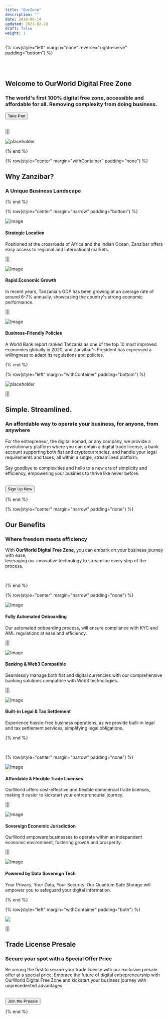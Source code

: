 ```yaml
---
title: "OurZone"
description: ""
date: 2018-09-14
updated: 2021-02-20
draft: false
weight: 1
---
```


<!-- section 1 (header) -->

{% row(style="left" margin="none" reverse="rightreserve" padding="bottom") %}

<div class="px-4 md:px-16 lg:px-28">

<br>
<br>

## **Welcome to** OurWorld Digital Free Zone 

### The world's first 100% digital free zone, accessible and affordable for all. Removing complexity from doing business.

<button onclick="ml_account('webforms', '5959683', 'u7m4u4', 'show')">
  Take Part
</button>

</div>

<br>

|||

![placeholder](./img/home_sam.png#mx-auto)

{% end %}

<!-- section 2 (header) -->

<div class="container mx-auto"> 

{% row(style="center" margin="withContainer" padding="none") %}

## **Why** Zanzibar?

### A Unique Business Landscape

{% end %}

{% row(style="center" margin="narrow" padding="bottom") %}

<div class="mx-4 my-4">

![Image](./img/strategic.jpeg#md#mx-auto)

#### Strategic Location
Positioned at the crossroads of Africa and the Indian Ocean, Zanzibar offers easy access to regional and international markets.

</div>

|||

<div class="mx-4 my-4">

![Image](./img/growth.jpeg#md#mx-auto)

#### Rapid Economic Growth
In recent years, Tanzania's GDP has been growing at an average rate of around 6-7% annually, showcasing the country's strong economic performance.
</div>

|||

<div class="mx-4 my-4">

![Image](./img/president.jpeg#md#mx-auto)

#### Business-Friendly Policies
A World Bank report ranked Tanzania as one of the top 10 most improved economies globally in 2020, and Zanzibar's President has expressed a willingness to adapt its regulations and policies.

</div>

{% end %}

<!-- section 2 security -->

{% row(style="left" margin="withContainer" padding="bottom") %}

![placeholder](./img/digitanomad.png#mx-auto)

|||

## Simple. Streamlined.

### An affordable way to operate your business, for anyone, from anywhere

For the entrepreneur, the digital nomad, or any company, we provide a revolutionary platform where you can obtain a digital trade license, a bank account supporting both fiat and cryptocurrencies, and handle your legal requirements and taxes, all within a single, streamlined platform. <br>
 <br>Say goodbye to complexities and hello to a new era of simplicity and efficiency, empowering your business to thrive like never before.<br><br>

<button onclick="ml_account('webforms', '5959683', 'u7m4u4', 'show')">
  Sign Up Now
</button>

{% end %}

<!-- section 3 features title -->

{% row(style="center" margin="narrow" padding="none") %}

## Our Benefits
### Where freedom meets efficiency

With **OurWorld Digital Free Zone**, you can embark on your business journey with ease, <br>leveraging our innovative technology to streamline every step of the process.

<br>

{% end %}

{% row(style="center" margin="narrow" padding="none") %}

<div class="mx-4 my-4">

![Image](./img/automated.png#sm#mx-auto)

#### Fully Automated Onboarding 
Our automated onboarding process, will ensure compliance with KYC and AML regulations at ease and efficiency.

</div>

|||

<div class="mx-4 my-4">

![Image](./img/compatible.png#sm#mx-auto)

#### Banking & Web3 Compatible
Seamlessly manage both fiat and digital currencies with our comprehensive banking solutions compatible with Web3 technologies.

</div>

|||

<div class="mx-4 my-4">

![Image](./img/legal.png#sm#mx-auto)
#### Built-in Legal & Tax Settlement
 Experience hassle-free business operations, as we provide built-in legal and tax settlement services, simplifying legal obligations.

</div>

{% end %}

<br>

{% row(style="center" margin="narrow" padding="none") %}

<div class="mx-4 my-4">

![Image](./img/flexible.png#sm#mx-auto)
#### Affordable & Flexible Trade Licenses
OurWorld offers cost-effective and flexible commercial trade licenses, making it easier to kickstart your entrepreneurial journey.

</div>

|||

<div class="mx-4 my-4">

![Image](./img/sovereign.png#sm#mx-auto)
#### Sovereign Economic Jurisdiction 
OurWorld empowers businesses to operate within an independent economic environment, fostering growth and prosperity.

</div>

|||

<div class="mx-4 my-4">

![Image](./img/tech.png#sm#mx-auto)
#### Powered by Data Sovereign Tech
Your Privacy, Your Data, Your Security. Our Quantum Safe Storage will empower you to safeguard your digital information.

</div>

{% end %}

<!-- section 5 subscription -->

{% row(style="left" margin="withContainer" padding="both") %}

![](./img/line.png#mx-auto)

|||

## Trade License Presale
### Secure your spot with a Special Offer Price

Be among the first to secure your trade license with our exclusive presale offer at a special price. Embrace the future of digital entrepreneurship with OurWorld Digital Free Zone and kickstart your business journey with unprecedented advantages.

<br>

<button onclick="ml_account('webforms', '5959683', 'u7m4u4', 'show')">
  Join the Presale
</button>

{% end %}

</div>